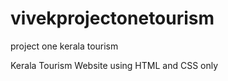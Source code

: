 # vivekprojectonetourism
project one kerala tourism

Kerala Tourism Website using HTML and CSS only
